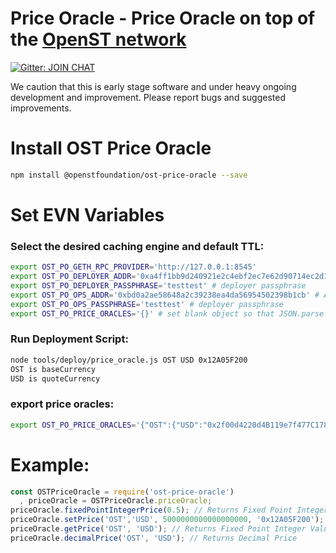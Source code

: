 # Price Oracle - Price Oracle on top of the [OpenST network](https://simpletoken.org)

[![Gitter: JOIN CHAT](https://img.shields.io/badge/gitter-JOIN%20CHAT-brightgreen.svg)](https://gitter.im/OpenSTFoundation/SimpleToken)

We caution that this is early stage software and under heavy ongoing development and improvement. Please report bugs and suggested improvements.

# Install OST Price Oracle

```bash
npm install @openstfoundation/ost-price-oracle --save
```

# Set EVN Variables

### Select the desired caching engine and default TTL:
```bash
export OST_PO_GETH_RPC_PROVIDER='http://127.0.0.1:8545'
export OST_PO_DEPLOYER_ADDR='0xa4ff1bb9d240921e2c4ebf2ec7e62d90714ec2d1' # An Address having balance
export OST_PO_DEPLOYER_PASSPHRASE='testtest' # deployer passphrase
export OST_PO_OPS_ADDR='0xbd0a2ae58648a2c39238ea4da56954502398b1cb' # An Address having balance
export OST_PO_OPS_PASSPHRASE='testtest' # deployer passphrase
export OST_PO_PRICE_ORACLES='{}' # set blank object so that JSON.parse doesn't break
```

### Run Deployment Script:
```bash
node tools/deploy/price_oracle.js OST USD 0x12A05F200
OST is baseCurrency
USD is quoteCurrency
```

### export price oracles:
```bash
export OST_PO_PRICE_ORACLES='{"OST":{"USD":"0x2f00d4220d4B119e7f477C178bEd5932492eE3dF"}}'
```

# Example:
```js
const OSTPriceOracle = require('ost-price-oracle')
  , priceOracle = OSTPriceOracle.priceOracle;
priceOracle.fixedPointIntegerPrice(0.5); // Returns Fixed Point Integer
priceOracle.setPrice('OST','USD', 5000000000000000000, '0x12A05F200'); // Set Fixed point integer in Wei unit
priceOracle.getPrice('OST', 'USD'); // Returns Fixed Point Integer Value
priceOracle.decimalPrice('OST', 'USD'); // Returns Decimal Price
```